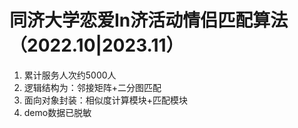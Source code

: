 # 同济大学恋爱In济活动情侣匹配算法（2022.10|2023.11）
1. 累计服务人次约5000人
2. 逻辑结构为：邻接矩阵+二分图匹配
3. 面向对象封装：相似度计算模块+匹配模块
4. demo数据已脱敏
